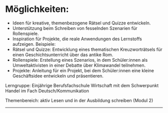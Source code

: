# Möglichkeiten: 
- Ideen für kreative, themenbezogene Rätsel und Quizze entwickeln.
- Unterstützung beim Schreiben von fesselnden Szenarien für Rollenspiele.
- Inspiration für Projekte, die reale Anwendungen des Lernstoffs aufzeigen.
Beispiele:
- Rätsel und Quizze: Entwicklung eines thematischen Kreuzworträtsels für einen Geschichtsunterricht über das antike Rom.
- Rollenspiele: Erstellung eines Szenarios, in dem Schüler:innen als Umweltaktivisten in einer Debatte über Klimawandel teilnehmen.
- Projekte: Anleitung für ein Projekt, bei dem Schüler:innen eine kleine Geschäftsidee entwickeln und präsentieren.

Lerngruppe: Einjährige Berufsfachschule Wirtschaft mit dem Schwerpunkt Handel im Fach Deutsch/Kommunikation

Themenbereich: aktiv Lesen und in der Ausbildung schreiben (Modul 2)

---
